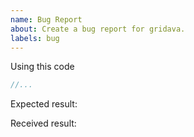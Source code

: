 ```yaml
---
name: Bug Report
about: Create a bug report for gridava.
labels: bug
---
```


<!---
    Thank you for filing a bug report! Please help us help you by providing a descriptive summary of the bug.
    Also list any steps needed to reproduce the bug.
--->

Using this code
```rust
//...
```

Expected result:

Received result:
